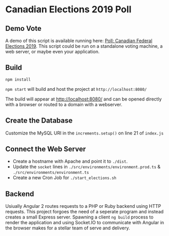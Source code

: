 # Canadian Elections 2019 Poll

## Demo Vote
A demo of this script is available running here: <a href="https://vote.canadianelections.janglehost.com/" target="_blank">Poll: Canadian Federal Elections 2019</a>. This script could be run on a standalone voting machine, a web server, or maybe even your application.

## Build

`npm install`

`npm start` will build and host the project at `http://localhost:8080/`

The build will appear at <a href="http://localhost:8080/">http://localhost:8080/</a> and can be opened directly with a browser or routed to a domain with a webserver.

## Create the Database

Customize the MySQL URI in the `increments.setup()`  on line 21 of `index.js`


## Connect the Web Server

 - Create a hostname with Apache and point it to `./dist`. 
 - Update the `socket` lines in `./src/environments/environment.prod.ts` & `./src/environments/environment.ts`
 - Create a new Cron Job for `./start_elections.sh`

## Backend

Usiually Angular 2 routes requests to a PHP or Ruby backend using HTTP requests. This project forgoes the need of a seperate program and instead creates a small Express server. Spawning a client `ng build` process to render the application and using Socket.IO to communicate with Angular in the browser makes for a stellar team of serve and delivery.
